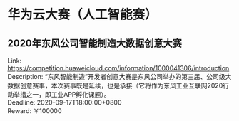 # 华为云大赛（人工智能赛）



## 2020年东风公司智能制造大数据创意大赛

Link: https://competition.huaweicloud.com/information/1000041306/introduction  
Description: “东风智能制造”开发者创意大赛是东风公司举办的第三届、公司级大数据创意赛事，本次赛事既是延续，也是承接（它将作为东风工业互联网2020行动举措之一，即工业APP孵化课题）。  
Deadline: 2020-09-17T18:00:00+0800  
Reward: ￥100000  

